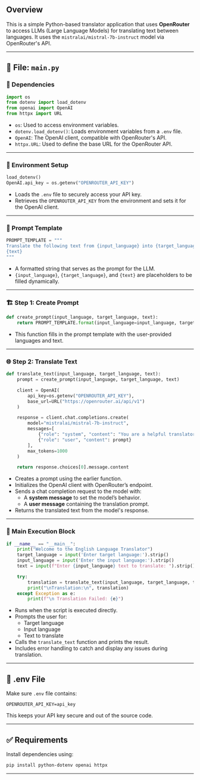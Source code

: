 ## Overview

This is a simple Python-based translator application that uses **OpenRouter** to access LLMs (Large Language Models) for translating text between languages. It uses the `mistralai/mistral-7b-instruct` model via OpenRouter's API.

---

## 📂 File: `main.py`

### 🔧 Dependencies

```python
import os
from dotenv import load_dotenv
from openai import OpenAI
from httpx import URL
```

- `os`: Used to access environment variables.
- `dotenv.load_dotenv()`: Loads environment variables from a `.env` file.
- `OpenAI`: The OpenAI client, compatible with OpenRouter's API.
- `httpx.URL`: Used to define the base URL for the OpenRouter API.

---

### 🔐 Environment Setup

```python
load_dotenv()
OpenAI.api_key = os.getenv("OPENROUTER_API_KEY")
```

- Loads the `.env` file to securely access your API key.
- Retrieves the `OPENROUTER_API_KEY` from the environment and sets it for the OpenAI client.

---

### 🧠 Prompt Template

```python
PROMPT_TEMPLATE = """
Translate the following text from {input_language} into {target_language}:
{text}
"""
```

- A formatted string that serves as the prompt for the LLM.
- `{input_language}`, `{target_language}`, and `{text}` are placeholders to be filled dynamically.

---

### 🏗️ Step 1: Create Prompt

```python
def create_prompt(input_language, target_language, text):
    return PROMPT_TEMPLATE.format(input_language=input_language, target_language=target_language, text=text)
```

- This function fills in the prompt template with the user-provided languages and text.

---

### 🌐 Step 2: Translate Text

```python
def translate_text(input_language, target_language, text):
    prompt = create_prompt(input_language, target_language, text)

    client = OpenAI(
        api_key=os.getenv("OPENROUTER_API_KEY"),
        base_url=URL("https://openrouter.ai/api/v1")
    )

    response = client.chat.completions.create(
        model="mistralai/mistral-7b-instruct",
        messages=[
            {"role": "system", "content": "You are a helpful translator."},
            {"role": "user", "content": prompt}
        ],
        max_tokens=1000
    )

    return response.choices[0].message.content
```

- Creates a prompt using the earlier function.
- Initializes the OpenAI client with OpenRouter’s endpoint.
- Sends a chat completion request to the model with:
  - A **system message** to set the model’s behavior.
  - A **user message** containing the translation prompt.
- Returns the translated text from the model's response.

---

### 🚀 Main Execution Block

```python
if __name__ == "__main__":
    print("Welcome to the English Language Translator")
    target_language = input('Enter target language:').strip()
    input_language = input('Enter the input language:').strip()
    text = input(f"Enter {input_language} text to translate: ").strip()

    try:
        translation = translate_text(input_language, target_language, text)
        print("\nTranslation:\n", translation)
    except Exception as e:
        print(f"\n Translation Failed: {e}")
```

- Runs when the script is executed directly.
- Prompts the user for:
  - Target language
  - Input language
  - Text to translate
- Calls the `translate_text` function and prints the result.
- Includes error handling to catch and display any issues during translation.

---

## 📁 .env File

Make sure `.env` file contains:

```
OPENROUTER_API_KEY=api_key
```

This keeps your API key secure and out of the source code.

---

## ✅ Requirements

Install dependencies using:

```bash
pip install python-dotenv openai httpx
```

---
